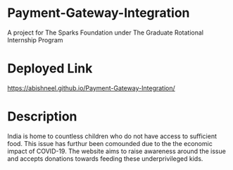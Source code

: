 # Payment-Gateway-Integration
A project for The Sparks Foundation under The Graduate Rotational Internship Program
# Deployed Link
https://abishneel.github.io/Payment-Gateway-Integration/
# Description
India is home to countless children who do not have access to sufficient food. This issue has furthur been comounded due to the the economic impact of COVID-19. The website aims to raise awareness around the issue and accepts donations towards feeding these underprivileged kids.
